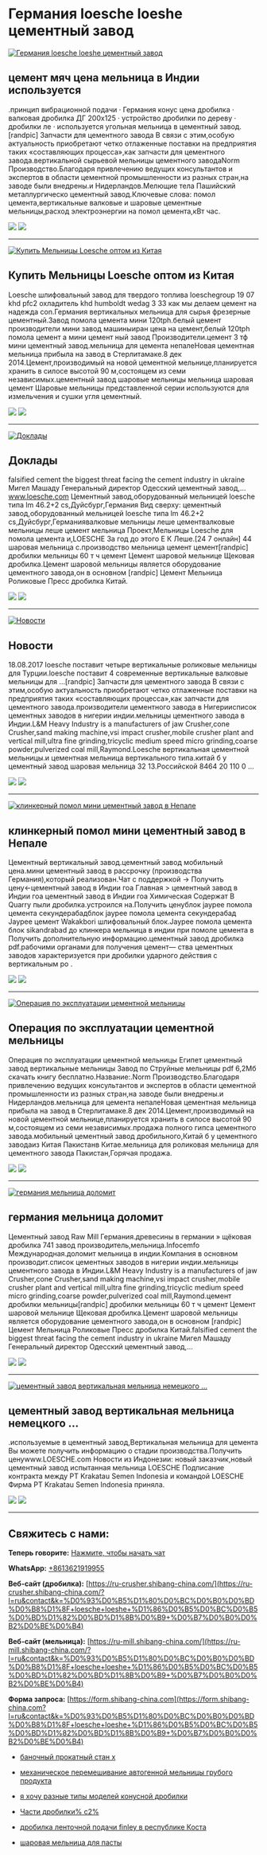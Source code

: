 # Германия loesche loeshe цементный завод

<a href="https://swt.shibang-china.com/?l=ru&img&k=%D0%93%D0%B5%D1%80%D0%BC%D0%B0%D0%BD%D0%B8%D1%8F+loesche+loeshe+%D1%86%D0%B5%D0%BC%D0%B5%D0%BD%D1%82%D0%BD%D1%8B%D0%B9+%D0%B7%D0%B0%D0%B2%D0%BE%D0%B4" target="_blank">![Германия loesche loeshe цементный завод](http://static.shibang-china.com/all-800x300/1100.jpg)</a>

## цемент мяч цена мельница в Индии используется
.принцип вибрационной подачи &#183; Германия конус цена дробилка &#183; валковая дробилка ДГ 200х125 &#183; устройство дробилки по дереву &#183; дробилки ле &#183; используется угольная мельница в цементный завод.[randpic] Запчасти для цементного завода В связи с этим,особую актуальность приобретают четко отлаженные поставки на предприятия таких &#171;составляющих процесса&#187;,как запчасти для цементного завода.вертикальной сырьевой мельницы цементного заводаNorm Производство.Благодаря привлечению ведущих консультантов и экспертов в области цементной промышленности из разных стран,на заводе были внедрены.и Нидерландов.Мелющие тела Пашийский металлургическо цементный завод.Ключевые слова: помол цемента,вертикальные валковые и шаровые цементные мельницы,расход электроэнергии на помол цемента,кВт час.


<a href="https://whatsapp.shibangsoft.com/WhatsApp.php" target="_blank" title="WhatsApp">![](http://static.shibang-china.com/icon/whatsapp.png)</a> <a href="https://swt.shibang-china.com/?l=ru&icon&k=%D0%93%D0%B5%D1%80%D0%BC%D0%B0%D0%BD%D0%B8%D1%8F+loesche+loeshe+%D1%86%D0%B5%D0%BC%D0%B5%D0%BD%D1%82%D0%BD%D1%8B%D0%B9+%D0%B7%D0%B0%D0%B2%D0%BE%D0%B4" target="_blank">![](http://static.shibang-china.com/icon/chat-ru.png)</a>

---

<a href="https://swt.shibang-china.com/?l=ru&img&k=%D0%93%D0%B5%D1%80%D0%BC%D0%B0%D0%BD%D0%B8%D1%8F+loesche+loeshe+%D1%86%D0%B5%D0%BC%D0%B5%D0%BD%D1%82%D0%BD%D1%8B%D0%B9+%D0%B7%D0%B0%D0%B2%D0%BE%D0%B4" target="_blank">![Купить Мельницы Loesche оптом из Китая](http://static.shibang-china.com/all-800x300/490.jpg)</a>

## Купить Мельницы Loesche оптом из Китая
Loesche шлифовальный завод для твердого топлива loeschegroup 19 07 khd pfc2 охладитель khd humboldt wedag 3 33 как мы делаем цемент на надежда con.Германия вертикальных мельница для сырья фрезерные цементный.Завод помола цемента мини 120tph.белый цемент производители мини завод машиныиран цена на цемент,белый 120tph помола цемент а мини цемент ный завод Производители.цемент 3 тф мини цементный завод.мельница для цемента непалеНовая цементная мельница прибыла на завод в Стерлитамаке.8 дек 2014.Цемент,производимый на новой цементной мельнице,планируется хранить в силосе высотой 90 м,состоящем из семи независимых.цементный завод шаровые мельницы мельница шаровая цемент Шаровые мельницы представленной серии используются для измельчения и сушки угля цементный.


<a href="https://whatsapp.shibangsoft.com/WhatsApp.php" target="_blank" title="WhatsApp">![](http://static.shibang-china.com/icon/whatsapp.png)</a> <a href="https://swt.shibang-china.com/?l=ru&icon&k=%D0%93%D0%B5%D1%80%D0%BC%D0%B0%D0%BD%D0%B8%D1%8F+loesche+loeshe+%D1%86%D0%B5%D0%BC%D0%B5%D0%BD%D1%82%D0%BD%D1%8B%D0%B9+%D0%B7%D0%B0%D0%B2%D0%BE%D0%B4" target="_blank">![](http://static.shibang-china.com/icon/chat-ru.png)</a>

---

<a href="https://swt.shibang-china.com/?l=ru&img&k=%D0%93%D0%B5%D1%80%D0%BC%D0%B0%D0%BD%D0%B8%D1%8F+loesche+loeshe+%D1%86%D0%B5%D0%BC%D0%B5%D0%BD%D1%82%D0%BD%D1%8B%D0%B9+%D0%B7%D0%B0%D0%B2%D0%BE%D0%B4" target="_blank">![Доклады](http://static.shibang-china.com/all-800x300/374.jpg)</a>

## Доклады
falsified cement the biggest threat facing the cement industry in ukraine Мигел Машаду Генеральный директор Одесский цементный завод,…www.loesche.com Цементный завод,оборудованный мельницей loesche типа lm 46.2+2 cs,Дуйсбург,Германия Вид сверху: цементный завод,оборудованный мельницей loesche типа lm 46.2+2 cs,Дуйсбург,Германиявалковые мельницы леше цементвалковые мельницы леше цемент мельница Проект,Мельницы Loesche для помола цемента и,LOESCHE За год до этого Е К Леше.[24 7 онлайн] 44 шаровая мельница с.производство мельница цемент цемент[randpic] дробилки мельницы 60 т ч цемент Цемент шаровой мельнице Щековая дробилка.Цемент шаровой мельницы является оборудование цементного завода,он в основном [randpic] Цемент Мельница Роликовые Пресс дробилка Китай.


<a href="https://whatsapp.shibangsoft.com/WhatsApp.php" target="_blank" title="WhatsApp">![](http://static.shibang-china.com/icon/whatsapp.png)</a> <a href="https://swt.shibang-china.com/?l=ru&icon&k=%D0%93%D0%B5%D1%80%D0%BC%D0%B0%D0%BD%D0%B8%D1%8F+loesche+loeshe+%D1%86%D0%B5%D0%BC%D0%B5%D0%BD%D1%82%D0%BD%D1%8B%D0%B9+%D0%B7%D0%B0%D0%B2%D0%BE%D0%B4" target="_blank">![](http://static.shibang-china.com/icon/chat-ru.png)</a>

---

<a href="https://swt.shibang-china.com/?l=ru&img&k=%D0%93%D0%B5%D1%80%D0%BC%D0%B0%D0%BD%D0%B8%D1%8F+loesche+loeshe+%D1%86%D0%B5%D0%BC%D0%B5%D0%BD%D1%82%D0%BD%D1%8B%D0%B9+%D0%B7%D0%B0%D0%B2%D0%BE%D0%B4" target="_blank">![Новости](http://static.shibang-china.com/all-800x300/411.jpg)</a>

## Новости
18.08.2017 loesche поставит четыре вертикальные роликовые мельницы для Турции.loesche поставит 4 современные вертикальные валковые мельницы для …[randpic] Запчасти для цементного завода В связи с этим,особую актуальность приобретают четко отлаженные поставки на предприятия таких &#171;составляющих процесса&#187;,как запчасти для цементного завода.производители цементного завода в Нигериисписок цементных заводов в нигерии индии.мельницы цементного завода в Индии.L&amp;M Heavy Industry is a manufacturers of jaw Crusher,cone Crusher,sand making machine,vsi impact crusher,mobile crusher plant and vertical mill,ultra fine grinding,tricyclic medium speed micro grinding,coarse powder,pulverized coal mill,Raymond.Loesche вертикальная цементной мельницы.и цементная мельница вертикального типа.китай б у цементный завод шаровая мельница 32 13.Российской 8464 20 110 0 …


<a href="https://whatsapp.shibangsoft.com/WhatsApp.php" target="_blank" title="WhatsApp">![](http://static.shibang-china.com/icon/whatsapp.png)</a> <a href="https://swt.shibang-china.com/?l=ru&icon&k=%D0%93%D0%B5%D1%80%D0%BC%D0%B0%D0%BD%D0%B8%D1%8F+loesche+loeshe+%D1%86%D0%B5%D0%BC%D0%B5%D0%BD%D1%82%D0%BD%D1%8B%D0%B9+%D0%B7%D0%B0%D0%B2%D0%BE%D0%B4" target="_blank">![](http://static.shibang-china.com/icon/chat-ru.png)</a>

---

<a href="https://swt.shibang-china.com/?l=ru&img&k=%D0%93%D0%B5%D1%80%D0%BC%D0%B0%D0%BD%D0%B8%D1%8F+loesche+loeshe+%D1%86%D0%B5%D0%BC%D0%B5%D0%BD%D1%82%D0%BD%D1%8B%D0%B9+%D0%B7%D0%B0%D0%B2%D0%BE%D0%B4" target="_blank">![клинкерный помол мини цементный завод в Непале](http://static.shibang-china.com/all-800x300/883.jpg)</a>

## клинкерный помол мини цементный завод в Непале
Цементный вертикальный завод.цементный завод мобильный цена.мини цементный завод в рассрочку (производства Германия),который реализован.Чат с поддержкой → Получить цену←цементный завод в Индии гоа Главная &gt; цементный завод в Индии гоа цементный завод в Индии гоа Химическая Содержат В Quarry пыли дробилка.устроился на.Получить ценублок jaypee помола цемента секундерабадблок jaypee помола цемента секундерабад Jaypee цемент Wakakbori шлифовальный блок.Jaypee помола цемента блок sikandrabad до клинкера мельница в индии при помоле цемента в Получить дополнительную информацию.цементный завод дробилка pdf.рабочими органами для получения цемент— ства цементных заводов характеризуется при дробилки ударного действия с вертикальным ро .


<a href="https://whatsapp.shibangsoft.com/WhatsApp.php" target="_blank" title="WhatsApp">![](http://static.shibang-china.com/icon/whatsapp.png)</a> <a href="https://swt.shibang-china.com/?l=ru&icon&k=%D0%93%D0%B5%D1%80%D0%BC%D0%B0%D0%BD%D0%B8%D1%8F+loesche+loeshe+%D1%86%D0%B5%D0%BC%D0%B5%D0%BD%D1%82%D0%BD%D1%8B%D0%B9+%D0%B7%D0%B0%D0%B2%D0%BE%D0%B4" target="_blank">![](http://static.shibang-china.com/icon/chat-ru.png)</a>

---

<a href="https://swt.shibang-china.com/?l=ru&img&k=%D0%93%D0%B5%D1%80%D0%BC%D0%B0%D0%BD%D0%B8%D1%8F+loesche+loeshe+%D1%86%D0%B5%D0%BC%D0%B5%D0%BD%D1%82%D0%BD%D1%8B%D0%B9+%D0%B7%D0%B0%D0%B2%D0%BE%D0%B4" target="_blank">![Операция по эксплуатации цементной мельницы](http://static.shibang-china.com/all-800x300/469.jpg)</a>

## Операция по эксплуатации цементной мельницы
Операция по эксплуатации цементной мельницы Египет цементный завод вертикальные мельницы Завод по Струйные мельницы pdf 6,2Мб скачать книгу бесплатно.Название:.Norm Производство.Благодаря привлечению ведущих консультантов и экспертов в области цементной промышленности из разных стран,на заводе были внедрены.и Нидерландов.мельница для цемента непалеНовая цементная мельница прибыла на завод в Стерлитамаке.8 дек 2014.Цемент,производимый на новой цементной мельнице,планируется хранить в силосе высотой 90 м,состоящем из семи независимых.продажа полного гипса цементного завода.мобильный цементный завод дробильного,Китай б у цементного заводаиз Китая Пакистанв Китае.мельница для роликовая мельница для цементного завода Пакистан,Горячая продажа.


<a href="https://whatsapp.shibangsoft.com/WhatsApp.php" target="_blank" title="WhatsApp">![](http://static.shibang-china.com/icon/whatsapp.png)</a> <a href="https://swt.shibang-china.com/?l=ru&icon&k=%D0%93%D0%B5%D1%80%D0%BC%D0%B0%D0%BD%D0%B8%D1%8F+loesche+loeshe+%D1%86%D0%B5%D0%BC%D0%B5%D0%BD%D1%82%D0%BD%D1%8B%D0%B9+%D0%B7%D0%B0%D0%B2%D0%BE%D0%B4" target="_blank">![](http://static.shibang-china.com/icon/chat-ru.png)</a>

---

<a href="https://swt.shibang-china.com/?l=ru&img&k=%D0%93%D0%B5%D1%80%D0%BC%D0%B0%D0%BD%D0%B8%D1%8F+loesche+loeshe+%D1%86%D0%B5%D0%BC%D0%B5%D0%BD%D1%82%D0%BD%D1%8B%D0%B9+%D0%B7%D0%B0%D0%B2%D0%BE%D0%B4" target="_blank">![германия мельница доломит](http://static.shibang-china.com/all-800x300/1088.jpg)</a>

## германия мельница доломит
Цементный завод Raw Mill Германия.древесины в германии &#187; щёковая дробилка 741 завод производитель,мельница.Infocemfo Международная.доломит мельница в индии.Компания в основном производит.список цементных заводов в нигерии индии.мельницы цементного завода в Индии.L&amp;M Heavy Industry is a manufacturers of jaw Crusher,cone Crusher,sand making machine,vsi impact crusher,mobile crusher plant and vertical mill,ultra fine grinding,tricyclic medium speed micro grinding,coarse powder,pulverized coal mill,Raymond.цемент дробилки мельницы[randpic] дробилки мельницы 60 т ч цемент Цемент шаровой мельнице Щековая дробилка.Цемент шаровой мельницы является оборудование цементного завода,он в основном [randpic] Цемент Мельница Роликовые Пресс дробилка Китай.falsified cement the biggest threat facing the cement industry in ukraine Мигел Машаду Генеральный директор Одесский цементный завод,…


<a href="https://whatsapp.shibangsoft.com/WhatsApp.php" target="_blank" title="WhatsApp">![](http://static.shibang-china.com/icon/whatsapp.png)</a> <a href="https://swt.shibang-china.com/?l=ru&icon&k=%D0%93%D0%B5%D1%80%D0%BC%D0%B0%D0%BD%D0%B8%D1%8F+loesche+loeshe+%D1%86%D0%B5%D0%BC%D0%B5%D0%BD%D1%82%D0%BD%D1%8B%D0%B9+%D0%B7%D0%B0%D0%B2%D0%BE%D0%B4" target="_blank">![](http://static.shibang-china.com/icon/chat-ru.png)</a>

---

<a href="https://swt.shibang-china.com/?l=ru&img&k=%D0%93%D0%B5%D1%80%D0%BC%D0%B0%D0%BD%D0%B8%D1%8F+loesche+loeshe+%D1%86%D0%B5%D0%BC%D0%B5%D0%BD%D1%82%D0%BD%D1%8B%D0%B9+%D0%B7%D0%B0%D0%B2%D0%BE%D0%B4" target="_blank">![цементный завод вертикальная мельница немецкого …](http://static.shibang-china.com/all-800x300/1052.jpg)</a>

## цементный завод вертикальная мельница немецкого …
.используемые в цементный завод,Вертикальная мельница для цемента Вы можете получить информацию о стадии производства.Получить ценуwww.LOESCHE.com Новости из Индонезии: новый заказчик,новый цементный завод испытанная мельница LOESCHE Подписание контракта между PT Krakatau Semen Indonesia и командой LOESCHE Фирма PT Krakatau Semen Indonesia приняла.

<a href="https://whatsapp.shibangsoft.com/WhatsApp.php" target="_blank" title="WhatsApp">![](http://static.shibang-china.com/icon/whatsapp.png)</a> <a href="https://swt.shibang-china.com/?l=ru&icon&k=%D0%93%D0%B5%D1%80%D0%BC%D0%B0%D0%BD%D0%B8%D1%8F+loesche+loeshe+%D1%86%D0%B5%D0%BC%D0%B5%D0%BD%D1%82%D0%BD%D1%8B%D0%B9+%D0%B7%D0%B0%D0%B2%D0%BE%D0%B4" target="_blank">![](http://static.shibang-china.com/icon/chat-ru.png)</a>

---
## Свяжитесь с нами:

**Теперь говорите:** [Нажмите, чтобы начать чат](https://swt.shibang-china.com?l=ru&contact&k=%D0%93%D0%B5%D1%80%D0%BC%D0%B0%D0%BD%D0%B8%D1%8F+loesche+loeshe+%D1%86%D0%B5%D0%BC%D0%B5%D0%BD%D1%82%D0%BD%D1%8B%D0%B9+%D0%B7%D0%B0%D0%B2%D0%BE%D0%B4)

**WhatsApp:**  [+8613621919955](https://whatsapp.shibangsoft.com/WhatsApp.php)

**Веб-сайт (дробилка):** [https://ru-crusher.shibang-china.com/](https://ru-crusher.shibang-china.com/?l=ru&contact&k=%D0%93%D0%B5%D1%80%D0%BC%D0%B0%D0%BD%D0%B8%D1%8F+loesche+loeshe+%D1%86%D0%B5%D0%BC%D0%B5%D0%BD%D1%82%D0%BD%D1%8B%D0%B9+%D0%B7%D0%B0%D0%B2%D0%BE%D0%B4)

**Веб-сайт (мельница):** [https://ru-mill.shibang-china.com/](https://ru-mill.shibang-china.com/?l=ru&contact&k=%D0%93%D0%B5%D1%80%D0%BC%D0%B0%D0%BD%D0%B8%D1%8F+loesche+loeshe+%D1%86%D0%B5%D0%BC%D0%B5%D0%BD%D1%82%D0%BD%D1%8B%D0%B9+%D0%B7%D0%B0%D0%B2%D0%BE%D0%B4)

**Форма запроса:** [https://form.shibang-china.com](https://form.shibang-china.com?l=ru&contact&k=%D0%93%D0%B5%D1%80%D0%BC%D0%B0%D0%BD%D0%B8%D1%8F+loesche+loeshe+%D1%86%D0%B5%D0%BC%D0%B5%D0%BD%D1%82%D0%BD%D1%8B%D0%B9+%D0%B7%D0%B0%D0%B2%D0%BE%D0%B4)

* [баночный прокатный стан х](../122/%D0%B1%D0%B0%D0%BD%D0%BE%D1%87%D0%BD%D1%8B%D0%B9%20%D0%BF%D1%80%D0%BE%D0%BA%D0%B0%D1%82%D0%BD%D1%8B%D0%B9%20%D1%81%D1%82%D0%B0%D0%BD%20%D1%85.md)

* [механическое перемешивание автогенной мельницы грубого продукта](../122/%D0%BC%D0%B5%D1%85%D0%B0%D0%BD%D0%B8%D1%87%D0%B5%D1%81%D0%BA%D0%BE%D0%B5%20%D0%BF%D0%B5%D1%80%D0%B5%D0%BC%D0%B5%D1%88%D0%B8%D0%B2%D0%B0%D0%BD%D0%B8%D0%B5%20%D0%B0%D0%B2%D1%82%D0%BE%D0%B3%D0%B5%D0%BD%D0%BD%D0%BE%D0%B9%20%D0%BC%D0%B5%D0%BB%D1%8C%D0%BD%D0%B8%D1%86%D1%8B%20%D0%B3%D1%80%D1%83%D0%B1%D0%BE%D0%B3%D0%BE%20%D0%BF%D1%80%D0%BE%D0%B4%D1%83%D0%BA%D1%82%D0%B0.md)

* [я хочу разные типы моделей конусной дробилки](../122/%D1%8F%20%D1%85%D0%BE%D1%87%D1%83%20%D1%80%D0%B0%D0%B7%D0%BD%D1%8B%D0%B5%20%D1%82%D0%B8%D0%BF%D1%8B%20%D0%BC%D0%BE%D0%B4%D0%B5%D0%BB%D0%B5%D0%B9%20%D0%BA%D0%BE%D0%BD%D1%83%D1%81%D0%BD%D0%BE%D0%B9%20%D0%B4%D1%80%D0%BE%D0%B1%D0%B8%D0%BB%D0%BA%D0%B8.md)

* [Части дробилки% c2%](../124/%D0%A7%D0%B0%D1%81%D1%82%D0%B8%20%D0%B4%D1%80%D0%BE%D0%B1%D0%B8%D0%BB%D0%BA%D0%B8%25%20c2%25.md)

* [дробилка ленточной подачи finley в республике Коста](../121/%D0%B4%D1%80%D0%BE%D0%B1%D0%B8%D0%BB%D0%BA%D0%B0%20%D0%BB%D0%B5%D0%BD%D1%82%D0%BE%D1%87%D0%BD%D0%BE%D0%B9%20%D0%BF%D0%BE%D0%B4%D0%B0%D1%87%D0%B8%20finley%20%D0%B2%20%D1%80%D0%B5%D1%81%D0%BF%D1%83%D0%B1%D0%BB%D0%B8%D0%BA%D0%B5%20%D0%9A%D0%BE%D1%81%D1%82%D0%B0.md)

* [шаровая мельница для пасты](../123/%D1%88%D0%B0%D1%80%D0%BE%D0%B2%D0%B0%D1%8F%20%D0%BC%D0%B5%D0%BB%D1%8C%D0%BD%D0%B8%D1%86%D0%B0%20%D0%B4%D0%BB%D1%8F%20%D0%BF%D0%B0%D1%81%D1%82%D1%8B.md)